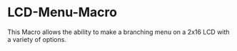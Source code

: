 # LCD-Menu-Macro
This Macro allows the ability to make a branching menu on a 2x16 LCD with a variety of options.
